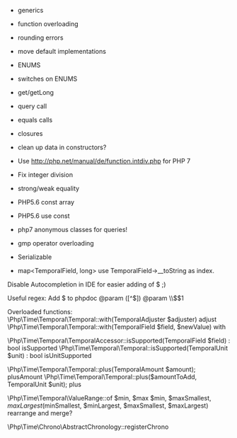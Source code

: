 - generics
- function overloading
- rounding errors
- move default implementations
- ENUMS
- switches on ENUMS
- get/getLong
- query call
- equals calls
- closures
- clean up data in constructors?
- Use http://php.net/manual/de/function.intdiv.php for PHP 7
- Fix integer division
- strong/weak equality
- PHP5.6 const array
- PHP5.6 use const
- php7 anonymous classes for queries!
- gmp operator overloading
- Serializable

- map<TemporalField, long> use TemporalField->__toString as index.

Disable Autocompletion in IDE for easier adding of $ ;)

Useful regex:
Add $ to phpdoc
@param ([^$])
@param \\$$1

Overloaded functions:
\Php\Time\Temporal\Temporal::with(TemporalAdjuster $adjuster)
adjust
\Php\Time\Temporal\Temporal::with(TemporalField $field, $newValue)
with

\Php\Time\Temporal\TemporalAccessor::isSupported(TemporalField $field) : bool
isSupported
\Php\Time\Temporal\Temporal::isSupported(TemporalUnit $unit) : bool
isUnitSupported

\Php\Time\Temporal\Temporal::plus(TemporalAmount $amount);
plusAmount
\Php\Time\Temporal\Temporal::plus($amountToAdd, TemporalUnit $unit);
plus



\Php\Time\Temporal\ValueRange::of
$min, $max
$min, $maxSmallest, $maxLargest
($minSmallest, $minLargest, $maxSmallest, $maxLargest)
rearrange and merge?

\Php\Time\Chrono\AbstractChronology::registerChrono